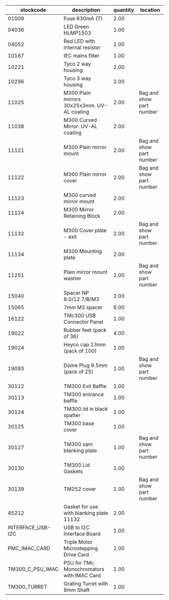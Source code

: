 |stockcode|description|quantity|location|
|---------|-----------|--------|--------|
|01009|Fuse 630mA (T)|2.00||
|04036|LED Green HLMP1503|1.00||
|04052|Red LED with internal resistor|1.00||
|10167|IEC mains filter|1.00||
|10221|Tyco 2 way housing|2.00||
|10296|Tyco 3 way housing|2.00||
|11025|M300 Plain mirrors 30x25x3mm.  UV-AL coating|2.00|Bag and show part number|
|11038|M300 Curved Mirror.  UV-AL coating|2.00||
|11121|M300 Plain mirror mount|2.00|Bag and show part number|
|11122|M300 Plain mirror cover|2.00|Bag and show part number|
|11123|M300 curved mirror mount|2.00||
|11124|M300 Mirror Retaining Block|2.00||
|11132|M300 Cover plate - exit|2.00|Bag and show part number|
|11134|M300 Mounting plate|2.00||
|11251|Plain mirror mount washer|2.00|Bag and show part number|
|15040|Spacer NP 8.0/12.7/B/M3|2.00||
|15065|7mm M3 spacer|6.00||
|16122|TMc300 USB Connector Panel|1.00||
|19022|Rubber feet (pack of 36)|4.00||
|19024|Heyco cap 13mm (pack of 100)|1.00||
|19093|Dome Plug 9.5mm (pack of 25)|1.00|Bag and show part number|
|30112|TM300 Exit Baffle|1.00||
|30113|TM300 entrance baffle|1.00||
|30124|TM300 lid in black spatter|1.00||
|30125|TM300 base cover|1.00||
|30127|TM300 sam blanking plate|1.00|Bag and show part number|
|30130|TM300 Lid Gaskets|1.00||
|30139|TM252 cover|1.00|Bag and show part number|
|45212|Gasket for use with blanking plate 11132|2.00||
|INTERFACE_USB-I2C|USB to I2C Interface Board|1.00||
|PMC_IMAC_CARD|Triple Motor Microstepping Drive Card|1.00||
|TM300_C_PSU_IMAC|PSU for TMc Monochromators with IMAC Card|1.00||
|TM300_TURRET|Grating Turret with 8mm Shaft|1.00||
